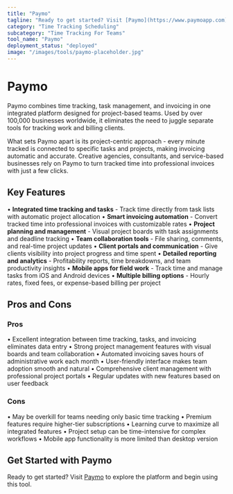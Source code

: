 ```yaml
---
title: "Paymo"
tagline: "Ready to get started? Visit [Paymo](https://www.paymoapp.com) to explore the platform and begin using this tool...."
category: "Time Tracking Scheduling"
subcategory: "Time Tracking For Teams"
tool_name: "Paymo"
deployment_status: "deployed"
image: "/images/tools/paymo-placeholder.jpg"
---
```


# Paymo

Paymo combines time tracking, task management, and invoicing in one integrated platform designed for project-based teams. Used by over 100,000 businesses worldwide, it eliminates the need to juggle separate tools for tracking work and billing clients.

What sets Paymo apart is its project-centric approach - every minute tracked is connected to specific tasks and projects, making invoicing automatic and accurate. Creative agencies, consultants, and service-based businesses rely on Paymo to turn tracked time into professional invoices with just a few clicks.

## Key Features

• **Integrated time tracking and tasks** - Track time directly from task lists with automatic project allocation
• **Smart invoicing automation** - Convert tracked time into professional invoices with customizable rates
• **Project planning and management** - Visual project boards with task assignments and deadline tracking
• **Team collaboration tools** - File sharing, comments, and real-time project updates
• **Client portals and communication** - Give clients visibility into project progress and time spent
• **Detailed reporting and analytics** - Profitability reports, time breakdowns, and team productivity insights
• **Mobile apps for field work** - Track time and manage tasks from iOS and Android devices
• **Multiple billing options** - Hourly rates, fixed fees, or expense-based billing per project

## Pros and Cons

### Pros
• Excellent integration between time tracking, tasks, and invoicing eliminates data entry
• Strong project management features with visual boards and team collaboration
• Automated invoicing saves hours of administrative work each month
• User-friendly interface makes team adoption smooth and natural
• Comprehensive client management with professional project portals
• Regular updates with new features based on user feedback

### Cons
• May be overkill for teams needing only basic time tracking
• Premium features require higher-tier subscriptions
• Learning curve to maximize all integrated features
• Project setup can be time-intensive for complex workflows
• Mobile app functionality is more limited than desktop version

## Get Started with Paymo

Ready to get started? Visit [Paymo](https://www.paymoapp.com) to explore the platform and begin using this tool.